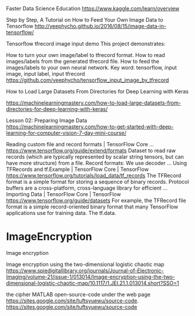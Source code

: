 Faster Data Science Education
https://www.kaggle.com/learn/overview

Step by Step, A Tutorial on How to Feed Your Own Image Data to Tensorflow
http://yeephycho.github.io/2016/08/15/image-data-in-tensorflow/


Tensorflow tfrecord image input demo
This project demonstrates:

How to turn your own image/label to tfrecord format.
How to read images/labels from the generated tfrecord file.
How to feed the images/labels to your own neural network.
Key word: tensorflow, input image, input label, input tfrecord
https://github.com/yeephycho/tensorflow_input_image_by_tfrecord


How to Load Large Datasets From Directories for Deep Learning with Keras

https://machinelearningmastery.com/how-to-load-large-datasets-from-directories-for-deep-learning-with-keras/

Lesson 02: Preparing Image Data
https://machinelearningmastery.com/how-to-get-started-with-deep-learning-for-computer-vision-7-day-mini-course/


Reading custom file and record formats | TensorFlow Core ...
https://www.tensorflow.org/guide/extend/formats
Dataset to read raw records (which are typically represented by scalar string tensors, but can have more structure) from a file. Record formats: We use decoder ...
Using TFRecords and tf.Example | TensorFlow Core | TensorFlow
https://www.tensorflow.org/tutorials/load_data/tf_records
The TFRecord format is a simple format for storing a sequence of binary records. Protocol buffers are a cross-platform, cross-language library for efficient ...
Importing Data | TensorFlow Core | TensorFlow
https://www.tensorflow.org/guide/datasets
For example, the TFRecord file format is a simple record-oriented binary format that many TensorFlow applications use for training data. The tf.data.


# ImageEncryption
Image encryption


Image encryption using the two-dimensional logistic chaotic map
https://www.spiedigitallibrary.org/journals/Journal-of-Electronic-Imaging/volume-21/issue-1/013014/Image-encryption-using-the-two-dimensional-logistic-chaotic-map/10.1117/1.JEI.21.1.013014.short?SSO=1

the cipher MATLAB open-source-code under the web page https://sites.google.com/site/tuftsyuewu/source-code.
https://sites.google.com/site/tuftsyuewu/source-code
